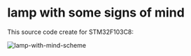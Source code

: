 # lamp with some signs of mind
This source code create for STM32F103C8:

![lamp-with-mind-scheme](https://github.com/user-attachments/assets/2ce7db52-fd9a-4c5a-a995-f5c323b12c67)

